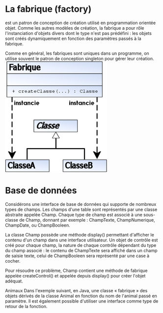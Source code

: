 # La fabrique (factory) 
est un patron de conception de création utilisé en programmation orientée objet. 
Comme les autres modèles de création, la fabrique a pour rôle l'instanciation d'objets divers dont le
 type n'est pas prédéfini : les objets sont créés dynamiquement en fonction des paramètres passés à la 
 fabrique.

Comme en général, les fabriques sont uniques dans un programme, on utilise souvent le patron de conception 
singleton pour gérer leur création.
![pattern](UML_DP_Fabrique.png)

# Base de données
Considérons une interface de base de données qui supporte de nombreux types de champs. Les champs d'une table 
sont représentés par une classe abstraite appelée Champ. Chaque type de champ est associé à une sous-classe de Champ, 
donnant par exemple : ChampTexte, ChampNumerique, ChampDate, ou ChampBooleen.

La classe Champ possède une méthode display() permettant d'afficher le contenu d'un champ dans une interface utilisateur.
Un objet de contrôle est créé pour chaque champ, la nature de chaque contrôle dépendant du type du champ associé :
le contenu de ChampTexte sera affiché dans un champ de saisie texte, celui de ChampBooleen sera représenté par une 
case à cocher.

Pour résoudre ce problème, Champ contient une méthode de fabrique appelée createControl() et appelée depuis display() 
pour créer l'objet adéquat.

Animaux
Dans l'exemple suivant, en Java, une classe « fabrique » des objets dérivés de la classe Animal en fonction du nom 
de l'animal passé en paramètre. Il est également possible d'utiliser une interface comme type de retour de la fonction.
